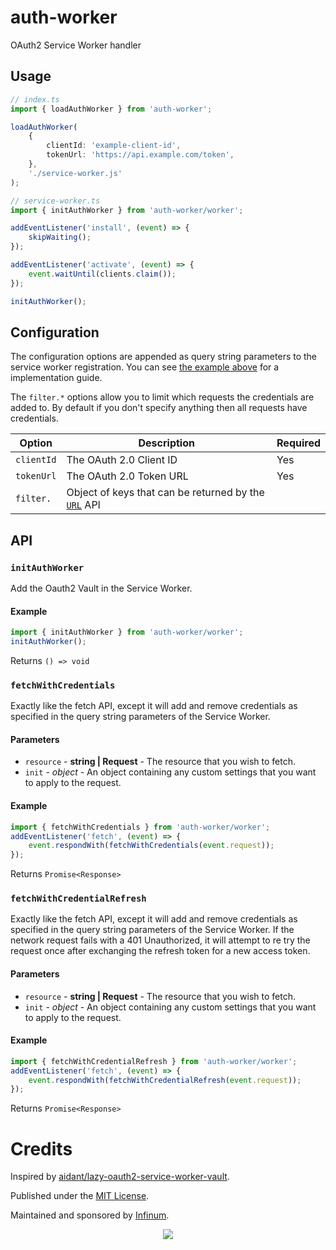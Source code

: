 # auth-worker

OAuth2 Service Worker handler

## Usage

```ts
// index.ts
import { loadAuthWorker } from 'auth-worker';

loadAuthWorker(
	{
		clientId: 'example-client-id',
		tokenUrl: 'https://api.example.com/token',
	},
	'./service-worker.js'
);
```

```ts
// service-worker.ts
import { initAuthWorker } from 'auth-worker/worker';

addEventListener('install', (event) => {
	skipWaiting();
});

addEventListener('activate', (event) => {
	event.waitUntil(clients.claim());
});

initAuthWorker();
```

## Configuration

The configuration options are appended as query string parameters to the service worker registration. You can see [the example above](#usage) for a implementation guide.

The `filter.*` options allow you to limit which requests the credentials are added to. By default if you don't specify anything then all requests have credentials.

| Option     | Description                                                                                                      | Required |
| ---------- | ---------------------------------------------------------------------------------------------------------------- | -------- |
| `clientId` | The OAuth 2.0 Client ID                                                                                          | Yes      |
| `tokenUrl` | The OAuth 2.0 Token URL                                                                                          | Yes      |
| `filter.`  | Object of keys that can be returned by the [`URL`](https://developer.mozilla.org/en-US/docs/Web/API/URL/URL) API |          |

## API

### `initAuthWorker`

Add the Oauth2 Vault in the Service Worker.

#### Example

```ts
import { initAuthWorker } from 'auth-worker/worker';
initAuthWorker();
```

Returns `() => void`

### `fetchWithCredentials`

Exactly like the fetch API, except it will add and remove credentials as
specified in the query string parameters of the Service Worker.

#### Parameters

- `resource` - **string | Request** - The resource that you wish to fetch.
- `init` - _object_ - An object containing any custom settings that you want to apply to the request.

#### Example

```ts
import { fetchWithCredentials } from 'auth-worker/worker';
addEventListener('fetch', (event) => {
	event.respondWith(fetchWithCredentials(event.request));
});
```

Returns `Promise<Response>`

### `fetchWithCredentialRefresh`

Exactly like the fetch API, except it will add and remove credentials as
specified in the query string parameters of the Service Worker. If the network
request fails with a 401 Unauthorized, it will attempt to re try the request
once after exchanging the refresh token for a new access token.

#### Parameters

- `resource` - **string | Request** - The resource that you wish to fetch.
- `init` - _object_ - An object containing any custom settings that you want to apply to the request.

#### Example

```ts
import { fetchWithCredentialRefresh } from 'auth-worker/worker';
addEventListener('fetch', (event) => {
	event.respondWith(fetchWithCredentialRefresh(event.request));
});
```

Returns `Promise<Response>`

# Credits

Inspired by [aidant/lazy-oauth2-service-worker-vault](https://github.com/aidant/lazy-oauth2-service-worker-vault).

Published under the [MIT License](LICENSE).

Maintained and sponsored by
[Infinum](https://www.infinum.com).

<p align="center">
  <a href='https://infinum.com'>
    <picture>
        <source srcset="https://assets.infinum.com/brand/logo/static/white.svg" media="(prefers-color-scheme: dark)">
        <img src="https://assets.infinum.com/brand/logo/static/default.svg">
    </picture>
  </a>
</p>
